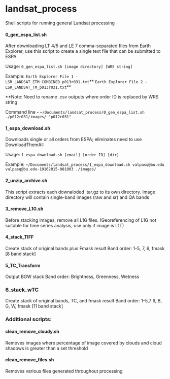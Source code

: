 # landsat_process
Shell scripts for running general Landsat processing

#### 0_gen_espa_list.sh
After downloading LT 4/5 and LE 7 comma-separated files from Earth Explorer, 
use this script to create a single text file that can be submitted to ESPA.

Usage:
```0_gen_espa_list.sh [image directory] [WRS string]```

Example:
```Earth Explorer File 1 - LSR_LANDSAT_ETM_COMBINED_p013r031.txt```**
```Earth Explorer File 2 - LSR_LANDSAT_TM_p013r031.txt```**

**Note: Need to rename .csv outputs where order ID is replaced by WRS string

Command line -
```~/Documents/landsat_process/0_gen_espa_list.sh ./p012r031/images/ "p012r031"```


#### 1_espa_download.sh
Downloads single or all orders from ESPA; eliminates need to use DownloadThemAll

Usage:
```1_espa_download.sh [email] [order ID] [dir]```

Example:
```~/Documents/landsat_process/1_espa_download.sh valpasq@bu.edu valpasq@bu.edu-10162015-081003 ./images/```


#### 2_unzip_archive.sh
This script extracts each downaloded .tar.gz to its own directory. 
Image directory will contain single-band images (raw and sr) and QA bands

#### 3_remove_L1G.sh
Before stacking images, remove all L1G files. 
(Georeferencing of L1G not suitable for time series analysis, use only if image is L1T)

#### 4_stack_TIFF
Create stack of original bands plus Fmask result 
Band order: 1-5, 7, 6, fmask [8 band stack]

#### 5_TC_Transform
Output BGW stack
Band order: Brightness, Greenness, Wetness

### 6_stack_wTC
Create stack of original bands, TC, and fmask result
Band order: 1-5,7 6, B, G, W, fmask [11 band stack]


### Additional scripts:

#### clean_remove_cloudy.sh
Removes images where percentage of image covered by clouds and cloud shadows is greater than a set threshold

#### clean_remove_files.sh
Removes various files generated throughout processing






